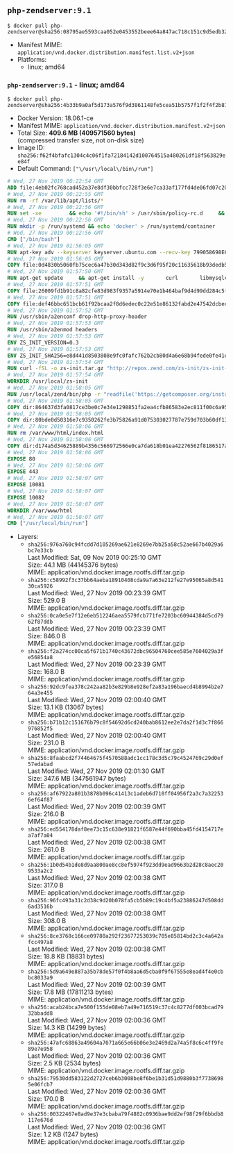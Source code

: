 ## `php-zendserver:9.1`

```console
$ docker pull php-zendserver@sha256:08795ae5593caa052e0453552beee64a847ac718c151c9d5edb32ecfdc0b40af
```

-	Manifest MIME: `application/vnd.docker.distribution.manifest.list.v2+json`
-	Platforms:
	-	linux; amd64

### `php-zendserver:9.1` - linux; amd64

```console
$ docker pull php-zendserver@sha256:4b33b9a0af5d173a576f9d3861148fe5cea51b5757f1f2f4f2b877aec14d099a
```

-	Docker Version: 18.06.1-ce
-	Manifest MIME: `application/vnd.docker.distribution.manifest.v2+json`
-	Total Size: **409.6 MB (409571560 bytes)**  
	(compressed transfer size, not on-disk size)
-	Image ID: `sha256:f62f4bfafc1304c4c06f1fa72184142d100764515a480261df18f563829ee84f`
-	Default Command: `["\/usr\/local\/bin\/run"]`

```dockerfile
# Wed, 27 Nov 2019 00:22:54 GMT
ADD file:4eb02fc768cad452a37e8df30bbfcc728f3e6e7ca33af177fd4de06fd07c2098 in / 
# Wed, 27 Nov 2019 00:22:55 GMT
RUN rm -rf /var/lib/apt/lists/*
# Wed, 27 Nov 2019 00:22:56 GMT
RUN set -xe 		&& echo '#!/bin/sh' > /usr/sbin/policy-rc.d 	&& echo 'exit 101' >> /usr/sbin/policy-rc.d 	&& chmod +x /usr/sbin/policy-rc.d 		&& dpkg-divert --local --rename --add /sbin/initctl 	&& cp -a /usr/sbin/policy-rc.d /sbin/initctl 	&& sed -i 's/^exit.*/exit 0/' /sbin/initctl 		&& echo 'force-unsafe-io' > /etc/dpkg/dpkg.cfg.d/docker-apt-speedup 		&& echo 'DPkg::Post-Invoke { "rm -f /var/cache/apt/archives/*.deb /var/cache/apt/archives/partial/*.deb /var/cache/apt/*.bin || true"; };' > /etc/apt/apt.conf.d/docker-clean 	&& echo 'APT::Update::Post-Invoke { "rm -f /var/cache/apt/archives/*.deb /var/cache/apt/archives/partial/*.deb /var/cache/apt/*.bin || true"; };' >> /etc/apt/apt.conf.d/docker-clean 	&& echo 'Dir::Cache::pkgcache ""; Dir::Cache::srcpkgcache "";' >> /etc/apt/apt.conf.d/docker-clean 		&& echo 'Acquire::Languages "none";' > /etc/apt/apt.conf.d/docker-no-languages 		&& echo 'Acquire::GzipIndexes "true"; Acquire::CompressionTypes::Order:: "gz";' > /etc/apt/apt.conf.d/docker-gzip-indexes 		&& echo 'Apt::AutoRemove::SuggestsImportant "false";' > /etc/apt/apt.conf.d/docker-autoremove-suggests
# Wed, 27 Nov 2019 00:22:56 GMT
RUN mkdir -p /run/systemd && echo 'docker' > /run/systemd/container
# Wed, 27 Nov 2019 00:22:56 GMT
CMD ["/bin/bash"]
# Wed, 27 Nov 2019 01:56:05 GMT
RUN apt-key adv --keyserver keyserver.ubuntu.com --recv-key 799058698E65316A2E7A4FF42EAE1437F7D2C623
# Wed, 27 Nov 2019 01:56:05 GMT
COPY file:0d4830b5060fb75cec6a47b30d343d82f9c3d6f95f20c11635618b93dedb5720 in /etc/apt/sources.list.d/zend-server.list 
# Wed, 27 Nov 2019 01:57:50 GMT
RUN apt-get update     && apt-get install -y       curl       libmysqlclient20       unzip       git       zend-server-php-7.1=9.1.10+b202     && rm -rf /var/lib/apt/lists/*     && /usr/local/zend/bin/zendctl.sh stop
# Wed, 27 Nov 2019 01:57:51 GMT
COPY file:26009fd1b91c8a82cfe83d983f9357a5914e70e1b464baf9d4d99dd284c5f310 in /etc/zend.lic 
# Wed, 27 Nov 2019 01:57:51 GMT
COPY file:def46bbc651bcb61f92bcaa2f8d6edec0c22e51e86132fabd2e47542dcbec0bf in /etc/apache2/conf-available 
# Wed, 27 Nov 2019 01:57:52 GMT
RUN /usr/sbin/a2enconf drop-http-proxy-header
# Wed, 27 Nov 2019 01:57:53 GMT
RUN /usr/sbin/a2enmod headers
# Wed, 27 Nov 2019 01:57:53 GMT
ENV ZS_INIT_VERSION=0.3
# Wed, 27 Nov 2019 01:57:53 GMT
ENV ZS_INIT_SHA256=e8d441d8503808e9fc0fafc762b2cb80d4a6e68b94fede0fe41efdeac10800cb
# Wed, 27 Nov 2019 01:57:54 GMT
RUN curl -fSL -o zs-init.tar.gz "http://repos.zend.com/zs-init/zs-init-docker-${ZS_INIT_VERSION}.tar.gz"     && echo "${ZS_INIT_SHA256} *zs-init.tar.gz" | sha256sum -c -     && mkdir /usr/local/zs-init     && tar xzf zs-init.tar.gz --strip-components=1 -C /usr/local/zs-init     && rm zs-init.tar.gz
# Wed, 27 Nov 2019 01:57:54 GMT
WORKDIR /usr/local/zs-init
# Wed, 27 Nov 2019 01:58:05 GMT
RUN /usr/local/zend/bin/php -r "readfile('https://getcomposer.org/installer');" | /usr/local/zend/bin/php     && /usr/local/zend/bin/php composer.phar self-update && /usr/local/zend/bin/php composer.phar update
# Wed, 27 Nov 2019 01:58:05 GMT
COPY dir:864637d3fa0817ce3be0c7e34e1298851fa2ea4cfb86583e2ec811f00c6a95fd in /usr/local/bin 
# Wed, 27 Nov 2019 01:58:05 GMT
COPY dir:80bde0d50316e7c9350262fe3b75826a91d075303027787e759d703b60df13d6 in /usr/local/zend/var/plugins/ 
# Wed, 27 Nov 2019 01:58:06 GMT
RUN rm /var/www/html/index.html
# Wed, 27 Nov 2019 01:58:06 GMT
COPY dir:d174a5d34625889b4356c566972566e0ca7da618b01ea42276562f8186517a67 in /var/www/html 
# Wed, 27 Nov 2019 01:58:06 GMT
EXPOSE 80
# Wed, 27 Nov 2019 01:58:06 GMT
EXPOSE 443
# Wed, 27 Nov 2019 01:58:07 GMT
EXPOSE 10081
# Wed, 27 Nov 2019 01:58:07 GMT
EXPOSE 10082
# Wed, 27 Nov 2019 01:58:07 GMT
WORKDIR /var/www/html
# Wed, 27 Nov 2019 01:58:07 GMT
CMD ["/usr/local/bin/run"]
```

-	Layers:
	-	`sha256:976a760c94fcdd7d105269ae621e8269e7bb25a58c52ae667b4029a6bc7e33cb`  
		Last Modified: Sat, 09 Nov 2019 00:25:10 GMT  
		Size: 44.1 MB (44145376 bytes)  
		MIME: application/vnd.docker.image.rootfs.diff.tar.gzip
	-	`sha256:c58992f3c37bb64aeba18910408cda9a7a63e212fe27e95065a8d54130ca5926`  
		Last Modified: Wed, 27 Nov 2019 00:23:39 GMT  
		Size: 529.0 B  
		MIME: application/vnd.docker.image.rootfs.diff.tar.gzip
	-	`sha256:0ca0e5e7f12e6eb512246aea5579fcb771fe7203bc60944384d5cd7962f87ddb`  
		Last Modified: Wed, 27 Nov 2019 00:23:39 GMT  
		Size: 846.0 B  
		MIME: application/vnd.docker.image.rootfs.diff.tar.gzip
	-	`sha256:f2a274cc00ca5f671b1740c43672dbc96504760cee585e7604029a3fe56854a8`  
		Last Modified: Wed, 27 Nov 2019 00:23:39 GMT  
		Size: 168.0 B  
		MIME: application/vnd.docker.image.rootfs.diff.tar.gzip
	-	`sha256:92dc9fea378c242aa82b3e829b8e928ef2a83a196baecd4b8994b2e764a3e455`  
		Last Modified: Wed, 27 Nov 2019 02:00:40 GMT  
		Size: 13.1 KB (13067 bytes)  
		MIME: application/vnd.docker.image.rootfs.diff.tar.gzip
	-	`sha256:b71b12c151676b79c8f54692d6cd240bab8612ee2e7da2f1d3c7f866976852f5`  
		Last Modified: Wed, 27 Nov 2019 02:00:40 GMT  
		Size: 231.0 B  
		MIME: application/vnd.docker.image.rootfs.diff.tar.gzip
	-	`sha256:8faabcd2f74464675f4570588adc1cc178c3d5c79c4524769c29d0ef57edabad`  
		Last Modified: Wed, 27 Nov 2019 02:01:30 GMT  
		Size: 347.6 MB (347561947 bytes)  
		MIME: application/vnd.docker.image.rootfs.diff.tar.gzip
	-	`sha256:af67922a801b3878b096c41413c1adeb6d710ff04956f2a3c7a322536ef64f87`  
		Last Modified: Wed, 27 Nov 2019 02:00:39 GMT  
		Size: 216.0 B  
		MIME: application/vnd.docker.image.rootfs.diff.tar.gzip
	-	`sha256:ed554178daf8ee73c15c638e91821f6587e44f690bba45fd4154717ea7af7a04`  
		Last Modified: Wed, 27 Nov 2019 02:00:38 GMT  
		Size: 261.0 B  
		MIME: application/vnd.docker.image.rootfs.diff.tar.gzip
	-	`sha256:1b0d54b1de8d9aa800ae8cc8ef5974f923dd9ead9663b2d28c8aec209533a2c2`  
		Last Modified: Wed, 27 Nov 2019 02:00:38 GMT  
		Size: 317.0 B  
		MIME: application/vnd.docker.image.rootfs.diff.tar.gzip
	-	`sha256:96fc493a31c2d38c9d20b078fa5cb5b89c19c4bf5a23886247d508dd6ad3516b`  
		Last Modified: Wed, 27 Nov 2019 02:00:38 GMT  
		Size: 308.0 B  
		MIME: application/vnd.docker.image.rootfs.diff.tar.gzip
	-	`sha256:8ce3768c166ce09780a292f23677253039c705e85814bd2c3c4a642afcc497a8`  
		Last Modified: Wed, 27 Nov 2019 02:00:38 GMT  
		Size: 18.8 KB (18831 bytes)  
		MIME: application/vnd.docker.image.rootfs.diff.tar.gzip
	-	`sha256:5d9a649e887a35b78de57f0f4b8aa6d5cba0f9f67555e8ead4f4e0cbbc8033a9`  
		Last Modified: Wed, 27 Nov 2019 02:00:39 GMT  
		Size: 17.8 MB (17811213 bytes)  
		MIME: application/vnd.docker.image.rootfs.diff.tar.gzip
	-	`sha256:acab24bca7e500f155de08eb7a49e716519c37c4c8277df003bcad7932bbadd8`  
		Last Modified: Wed, 27 Nov 2019 02:00:36 GMT  
		Size: 14.3 KB (14299 bytes)  
		MIME: application/vnd.docker.image.rootfs.diff.tar.gzip
	-	`sha256:47afc68863a49604a7071a665e66b06e3e2469d2a74a5f8c6c4ff9fe89e7e958`  
		Last Modified: Wed, 27 Nov 2019 02:00:36 GMT  
		Size: 2.5 KB (2534 bytes)  
		MIME: application/vnd.docker.image.rootfs.diff.tar.gzip
	-	`sha256:79530dd583122d2727ceb6b3008be8f6be1b31d51d9880b3f77386985e06fcb7`  
		Last Modified: Wed, 27 Nov 2019 02:00:36 GMT  
		Size: 170.0 B  
		MIME: application/vnd.docker.image.rootfs.diff.tar.gzip
	-	`sha256:00322467e8ad9e37e3cbaba79f4882c0936bae9dd2ef98f29f6bbdb8117e676d`  
		Last Modified: Wed, 27 Nov 2019 02:00:36 GMT  
		Size: 1.2 KB (1247 bytes)  
		MIME: application/vnd.docker.image.rootfs.diff.tar.gzip
